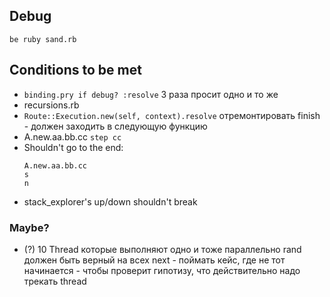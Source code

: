 ## Debug

```
be ruby sand.rb
```

## Conditions to be met
  
- `binding.pry if debug? :resolve`
3 раза просит одно и то же
- recursions.rb
- `Route::Execution.new(self, context).resolve`
отремонтировать finish - должен заходить в следующую функцию
- A.new.aa.bb.cc
  `step cc`
- Shouldn't go to the end:
    ```
    A.new.aa.bb.cc
    s
    n
    ```
- stack_explorer's up/down shouldn't break

    
### Maybe?
    
- (?) 10 Thread которые выполняют одно и тоже параллельно
rand должен быть верный на всех next - поймать кейс, где не тот начинается - чтобы проверит гипотизу, что действительно надо трекать thread

